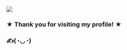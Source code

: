 <img src=https://media3.giphy.com/media/v1.Y2lkPTc5MGI3NjExNDVkd2hwYW5uYjY5bGVibXc2YW85ZHlpdjNkYmVocmlycmhncjg1MyZlcD12MV9pbnRlcm5hbF9naWZfYnlfaWQmY3Q9Zw/Rj2Uww3PeBcdpjJPKB/giphy.gif>

### ★  Thank you for visiting my profile! ★

### ✍️(◔◡◔)


